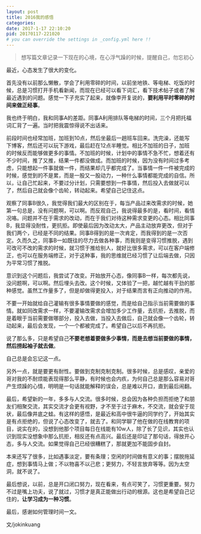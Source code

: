 ```yaml
---
layout: post
title: 2016我的感悟
categories:
date: 2017-1-17 22:10:20
pid: 20170117-221020
# you can override the settings in _config.yml here !!
---
```

> 想写篇文章记录一下现在的心境，在心浮气躁的时候，提醒自己，勿忘初心

最近，心态发生了很大的变化。

首先没有以前那么懒散，学会了利用零碎的时间，以前坐地铁、等电梯、吃饭的时候，总是习惯打开手机看新闻，而现在已经可以看下词汇，看下技术帖子或者了解最近遇到的问题。感觉一下子充实了起来，就像李开复说的，**要利用平时零碎的时间来做正经事**。

我也终于明白，我和同事A的差距。同事A利用排队等电梯的时间，三个月把托福词汇背了一遍。当时把我震惊得说不出话来。

前段时间也经常加班，加班到10点，然后坐最后一趟班车回来。洗完澡，还能写下博客，然后还可以玩下游戏，最后赶在12点半睡觉。相比不加班的日子，加班的时候反而能够做更多的事情。不加班的时候，计划中的事情不急不忙，想着还有不少时间，推了又推，结果一件都没做成。而加班的时候，因为没有时间过多考虑，只能想起一件事就做一件，而结果却几乎都完成了。当事情一件一件被完成的时候，感觉到的不是累，而是一股又一股动力，一种什么事情都能完成的自信。所以，让自己忙起来，不要过分计划，只需要想到一件事情，然后投入去做就可以了，然后自己就会像个齿轮，转动起来。希望自己记住这点。

观察了同事B很久，我觉得我们最大的区别在于，每当产品过来改需求的时候，她第一句总是，没有问题啊，可以啊。而反观自己，我说得最多的是，看时间，看情况咯。问题并不在于需求的改动，而在于我们对待这种需求变更的心态。相比同事B，我显得没耐性，更抗拒。即使最后因为改动太大，产品主动放弃更改，但对于我们两个，已经是不同的结果。同事B得到的是一次肯定，而我得到的是一次否定。久而久之，同事B一如既往的尽力去做各种事，而我则是变得习惯推脱，遇到可改可不改的需求的时候，就习惯于推给别人，就好比很多需求，可以在客户端修正，也可以在服务端修正，对于这种事，我的思维就已经习惯了让后端去做，只因为平常习惯了推脱。

意识到这个问题后，我尝试了改变。开始放开心态，像同事B一样，每次都先说，没问题啊，可以啊。然后埋头去改。这个时候，又体验了一把，越忙越有干劲的那种感觉。虽然工作量多了，但是却做得更投入，对于结果而言有正向推动的作用。

不要一开始就给自己灌输有很多事情要做的感觉，而是给自己指示当前需要做的事情。就如同改需求一样，不要灌输改需求会增加多少工作量，去抗拒，去推脱，而是着眼于当前需要做哪部分，投入去做，当投入去做后，自己就会像一个齿轮，转动起来，最后会发现，一个一个都被完成了。希望自己以后不再抗拒。

说了那么多，只是希望自己**不要老想着要做多少事情，而是去想当前要做的事情，然后捞起袖子就去做**。

自己总是会忘记这一点。

另外一点，就是要更有耐性。要做到克制克制克制。很多时候，总是感叹，亲爱的哥对我的不耐烦能表现得那么平静，有时候也会内疚，为何自己总是那么容易对哥产生烦躁的心情，明明是一句话就能解释的误会，总是难以开口，直到最后闹翻。

最后，希望新的一年，多多与人交流。很多时候，总会因为各种负担而拒绝了和朋友们相聚交流，其实交流才会更有视野，才不至于过于麻木，不交流，就会安于现状，最后像井底之蛙。有这样的感悟，是最近和高中很牛逼的同学约了，开始其实是有点拒绝的，但说了心态改变了，就去了。和同学聊了他在做的在线教育的项目，说实在的，没想到他那个项目每日在线能有10w人，除了长了见识，其实也认识到现实没想象中那么抗拒，相反还有点高兴。最后还是印证了那句话，得放开心态，多与人交流。如果觉得自己已经很糟糕了，那就更加不能固步自封。

本来还写了很多，比如遇事淡定，要有条理；空闲的时间做有意义的事；摆脱拖延症，想到事情马上做；不以物喜不以己悲；更努力，不轻言放弃等等。因为太空洞，就不说了。

最后想说，以前，总是开口闭口努力，现在看来，有点可笑了，习惯更重要。努力不过是嘴上功夫，说了就过，习惯才是真正能做出行动的根源。这也是希望自己记住的，**让学习成为一种习惯**。

最后，感谢如何管理时间一文。


文/jokinkuang
